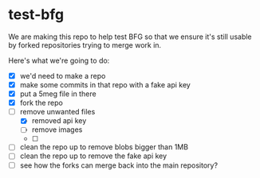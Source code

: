 # test-bfg

We are making this repo to help test BFG so that we ensure it's still usable by forked repositories trying to merge work in.

Here's what we're going to do:

- [x] we'd need to make a repo
- [x] make some commits in that repo with a fake api key
- [x] put a 5meg file in there
- [x] fork the repo
- [ ] remove unwanted files
  - [x] removed api key
  - [ ] remove images
  - [ ] 
- [ ] clean the repo up to remove blobs bigger than 1MB
- [ ] clean the repo up to remove the fake api key
- [ ] see how the forks can merge back into the main repository?
